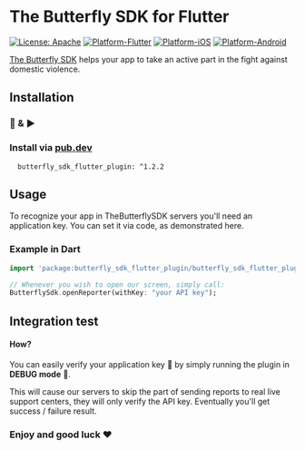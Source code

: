 # The Butterfly SDK for Flutter
[![License: Apache](https://img.shields.io/badge/License-Apache-yellow.svg)](https://github.com/TheButterflySDK/Flutter/blob/main/LICENSE)
[![Platform-Flutter](https://img.shields.io/badge/Platform-Flutter-blue.svg)](https://github.com/TheButterflySDK/Flutter)
[![Platform-iOS](https://img.shields.io/badge/Platform-iOS-lightgray.svg)](https://github.com/TheButterflySDK/iOS)
[![Platform-Android](https://img.shields.io/badge/Platform-Android-green.svg)](https://github.com/TheButterflySDK/Android)

[The Butterfly SDK](https://github.com/TheButterflySDK/About/blob/main/README.md) helps your app to take an active part in the fight against domestic violence.

## Installation
### 🔌 & ▶️

### Install via [pub.dev](https://pub.dev/packages/butterfly_sdk_flutter_plugin)

```
  butterfly_sdk_flutter_plugin: ^1.2.2
```

## Usage

To recognize your app in TheButterflySDK servers you'll need an application key. You can set it via code, as demonstrated here.

### Example in Dart

```Dart
import 'package:butterfly_sdk_flutter_plugin/butterfly_sdk_flutter_plugin.dart';

// Whenever you wish to open our screen, simply call:
ButterflySdk.openReporter(withKey: "your API key");
```

## Integration test
#### How?
You can easily verify your application key 🔑 by simply running the plugin in **DEBUG mode** 🐞.

This will cause our servers to skip the part of sending reports to real live support centers, they will only verify the API key. Eventually you'll get success / failure result.

### Enjoy and good luck ❤️
